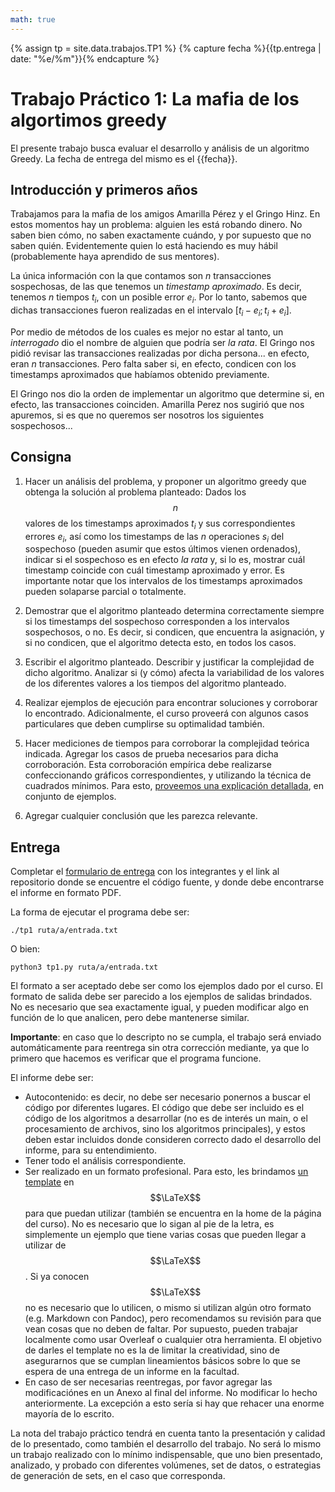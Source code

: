 ```yaml
---
math: true
---
```


{% assign tp = site.data.trabajos.TP1 %}
{% capture fecha %}{{tp.entrega | date: "%e/%m"}}{% endcapture %}

# Trabajo Práctico 1: La mafia de los algortimos greedy

El presente trabajo busca evaluar el desarrollo y análisis de un algoritmo Greedy. 
La fecha de entrega del mismo es el {{fecha}}.

## Introducción y primeros años

Trabajamos para la mafia de los amigos Amarilla Pérez y el Gringo Hinz. 
En estos momentos hay un problema: alguien les está robando dinero. 
No saben bien cómo, no saben exactamente cuándo, y por supuesto que no saben
quién. Evidentemente quien lo está haciendo es muy hábil (probablemente haya
aprendido de sus mentores). 

La única información con la que contamos son $n$ transacciones sospechosas, 
de las que tenemos un _timestamp aproximado_. Es decir, tenemos $n$
tiempos $t_i$, con un posible error $e_i$. Por lo tanto, sabemos que dichas
transacciones fueron realizadas en el intervalo $\left[ t_i - e_i; t_i + e_i \right]$.

Por medio de métodos de los cuales es mejor no estar al tanto, un _interrogado_
dio el nombre de alguien que podría ser _la rata_. El Gringo nos pidió revisar
las transacciones realizadas por dicha persona... en efecto, eran $n$ transacciones. 
Pero falta saber si, en efecto, condicen con los timestamps aproximados
que habíamos obtenido previamente. 

El Gringo nos dio la orden de implementar un algoritmo que determine si, en efecto,
las transacciones coinciden. Amarilla Perez nos sugirió que nos apuremos, si es
que no queremos ser nosotros los siguientes sospechosos...

## Consigna
1. Hacer un análisis del problema, y proponer un algoritmo greedy que obtenga la solución al 
problema planteado:
Dados los $$n$$ valores de los timestamps aproximados $t_i$ y sus correspondientes errores $e_i$, así como
los timestamps de las $n$ operaciones $s_i$ del sospechoso (pueden asumir que estos últimos vienen ordenados), 
indicar si el sospechoso es en efecto _la rata_ y, si lo es, mostrar cuál timestamp coincide con cuál
timestamp aproximado y error. Es importante notar que los intervalos de los timestamps aproximados pueden
solaparse parcial o totalmente. 

2. Demostrar que el algoritmo planteado determina correctamente siempre si los timestamps del sospechoso corresponden
a los intervalos sospechosos, o no. Es decir, si condicen, que encuentra la asignación, y si no condicen, que el
algoritmo detecta esto, en todos los casos. 
3. Escribir el algoritmo planteado. Describir y justificar la complejidad de dicho algoritmo. Analizar si 
(y cómo) afecta la variabilidad de los valores de los diferentes valores a los tiempos del algoritmo planteado. 
4. Realizar ejemplos de ejecución para encontrar soluciones y corroborar lo encontrado. Adicionalmente, el 
curso proveerá con algunos casos particulares que deben cumplirse su optimalidad también. 
5. Hacer mediciones de tiempos para corroborar la complejidad teórica indicada.
Agregar los casos de prueba necesarios para dicha corroboración. Esta corroboración empírica debe realizarse confeccionando gráficos correspondientes, y utilizando la técnica de cuadrados mínimos. Para esto, [proveemos una explicación detallada](https://github.com/algoritmos-rw/tda_ejemplos/blob/main/analisis_complejidad/cuadrados_minimos.ipynb), en conjunto de ejemplos. 
6. Agregar cualquier conclusión que les parezca relevante.

## Entrega

Completar el [formulario de entrega]({{site.data.cuatrimestre.entrega_tps}}) con los integrantes y el link al repositorio donde se encuentre el código fuente, y donde debe encontrarse el informe en formato PDF.

La forma de ejecutar el programa debe ser: 
```
./tp1 ruta/a/entrada.txt
```
O bien:
```
python3 tp1.py ruta/a/entrada.txt
```

El formato a ser aceptado debe ser como los ejemplos dado por el curso. 
El formato de salida debe ser parecido a los ejemplos de salidas brindados. No es necesario que sea exactamente igual, y pueden modificar algo en función de lo que analicen, pero debe mantenerse similar. 

**Importante**: en caso que lo descripto no se cumpla, el trabajo será enviado automáticamente para reentrega sin otra corrección mediante, ya que lo primero que hacemos es verificar que el programa funcione. 

El informe debe ser:
* Autocontenido: es decir, no debe ser necesario ponernos a buscar
el código por diferentes lugares. El código que debe ser incluido es el código de los algoritmos a desarrollar (no es de interés un main, o el procesamiento de archivos, sino los algoritmos principales), y estos deben estar incluidos donde consideren correcto dado el desarrollo del informe, para su entendimiento. 
* Tener todo el análisis correspondiente. 
* Ser realizado en un formato profesional. Para esto, les brindamos [un template]({{site.data.sitios.template_latex}}) en $$\LaTeX$$
para que puedan utilizar (también se encuentra en la home de la página del curso). 
No es necesario que lo sigan al pie de la letra, es simplemente un
ejemplo que tiene varias cosas que pueden llegar a utilizar de $$\LaTeX$$. Si ya conocen $$\LaTeX$$
no es necesario que lo utilicen, o mismo si utilizan algún otro formato (e.g. Markdown con
Pandoc), pero recomendamos su revisión para que vean cosas que no deben de faltar. Por supuesto,
pueden trabajar localmente como usar Overleaf o cualquier otra herramienta. El objetivo
de darles el template no es la de limitar la creatividad, sino de asegurarnos que se cumplan
lineamientos básicos sobre lo que se espera de una entrega de un informe en la facultad.
* En caso de ser necesarias reentregas, por favor agregar las modificaciónes en un Anexo al final del informe. No modificar lo hecho anteriormente.
La excepción a esto sería si hay que rehacer una enorme mayoría de lo escrito. 

La nota del trabajo práctico tendrá en cuenta tanto la presentación y calidad de lo presentado, 
como también el desarrollo del trabajo. No será lo mismo un trabajo realizado con lo mínimo
indispensable, que uno bien presentado, analizado, y probado con diferentes volúmenes, set de 
datos, o estrategias de generación de sets, en el caso que corresponda. 

